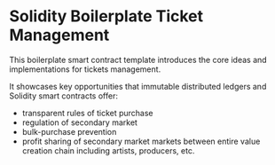 # Solidity Boilerplate Ticket Management

This boilerplate smart contract template introduces the core ideas and implementations for tickets management.

It showcases key opportunities that immutable distributed ledgers and Solidity smart contracts offer: 
* transparent rules of ticket purchase
* regulation of secondary market
* bulk-purchase prevention
* profit sharing of secondary market markets between entire value creation chain including artists, producers, etc.
